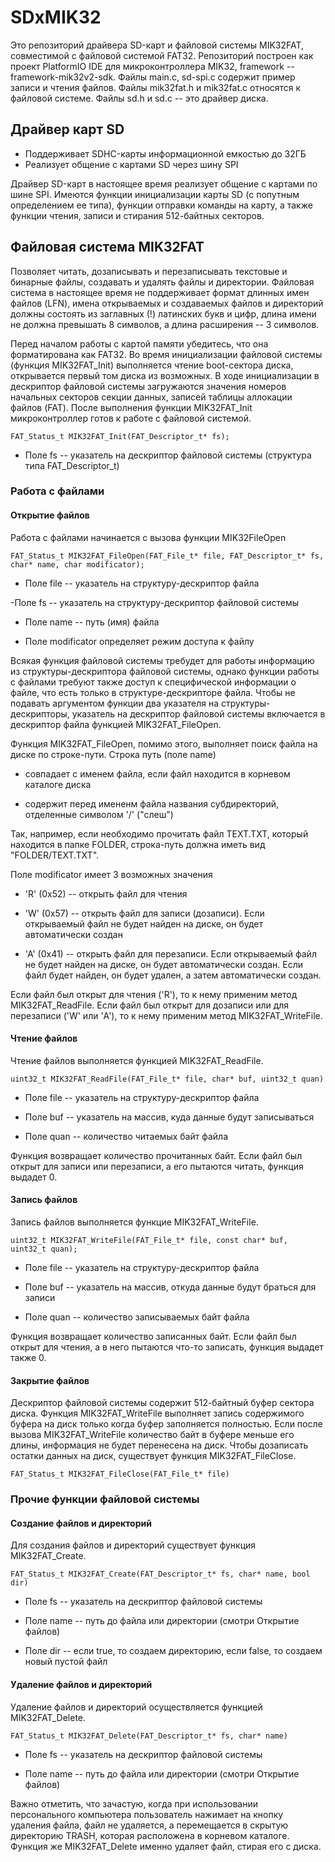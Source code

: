 # SDxMIK32
Это репозиторий драйвера SD-карт и файловой системы MIK32FAT, совместимой с файловой системой FAT32.
Репозиторий построен как проект PlatformIO IDE для микроконтроллера MIK32, framework -- framework-mik32v2-sdk. Файлы main.c, sd-spi.c содержит пример записи и чтения файлов. Файлы mik32fat.h и mik32fat.c относятся к файловой системе. Файлы sd.h и sd.c -- это драйвер диска.

## **Драйвер карт SD**
- Поддерживает SDHC-карты информационной емкостью до 32ГБ
- Реализует общение с картами SD через шину SPI

Драйвер SD-карт в настоящее время реализует общение с картами по шине SPI. Имеются функции инициализации карты SD (с попутным определением ее типа), функции отправки команды на карту, а также функции чтения, записи и стирания 512-байтных секторов.

## **Файловая система MIK32FAT**

Позволяет читать, дозаписывать и перезаписывать текстовые и бинарные файлы, создавать и удалять файлы и директории. Файловая система в настоящее время не поддерживает формат длинных имен файлов (LFN), имена открываемых и создаваемых файлов и директорий должны состоять из заглавных (!) латинских букв и цифр, длина имени не должна превышать 8 символов, а длина расширения -- 3 символов.

Перед началом работы с картой памяти убедитесь, что она форматирована как FAT32.
Во время инициализации файловой системы (функция MIK32FAT_Init) выполняется чтение boot-сектора диска, открывается первый том диска из возможных. В ходе инициализации в дескриптор файловой системы загружаются значения номеров начальных секторов секции данных, записей таблицы аллокации файлов (FAT). После выполнения функции MIK32FAT_Init микроконтроллер готов к работе с файловой системой.

`FAT_Status_t MIK32FAT_Init(FAT_Descriptor_t* fs);`

- Поле fs -- указатель на дескриптор файловой системы (структура типа FAT_Descriptor_t)
### **Работа с файлами**

#### **Открытие файлов**

Работа с файлами начинается с вызова функции MIK32FileOpen

`FAT_Status_t MIK32FAT_FileOpen(FAT_File_t* file, FAT_Descriptor_t* fs, char* name, char modificator);`

- Поле file -- указатель на структуру-дескриптор файла

-Поле fs -- указатель на структуру-дескриптор файловой системы

- Поле name -- путь (имя) файла

- Поле modificator определяет режим доступа к файлу

Всякая функция файловой системы требудет для работы информацию из структуры-дескриптора файловой системы, однако функции работы с файлами требуют также доступ к специфической информации о файле, что есть только в структуре-дескрипторе файла. Чтобы не подавать аргументом функции два указателя на структуры-дескрипторы, указатель на дескриптор файловой системы включается в дескриптор файла функцией MIK32FAT_FileOpen.

Функция MIK32FAT_FileOpen, помимо этого, выполняет поиск файла на диске по строке-пути. Строка путь (поле name)

- совпадает с именем файла, если файл находится в корневом каталоге диска

- содержит перед имененм файла названия субдиректорий, отделенные символом '/' ("слеш")

Так, например, если необходимо прочитать файл TEXT.TXT, который находится в папке FOLDER, строка-путь должна иметь вид "FOLDER/TEXT.TXT".

Поле modificator имеет 3 возможных значения

- 'R' (0x52) -- открыть файл для чтения

- 'W' (0x57) -- открыть файл для записи (дозаписи). Если открываемый файл не будет найден на диске, он будет автоматически создан

- 'A' (0x41) -- открыть файл для перезаписи. Если открываемый файл не будет найден на диске, он будет автоматически создан. Если файл будет найден, он будет удален, а затем автоматически создан.

Если файл был открыт для чтения ('R'), то к нему применим метод MIK32FAT_ReadFile. Если файл был открыт для дозаписи или для перезаписи ('W' или 'A'), то к нему применим метод MIK32FAT_WriteFile.

#### **Чтение файлов**

Чтение файлов выполняется функцией MIK32FAT_ReadFile.

`uint32_t MIK32FAT_ReadFile(FAT_File_t* file, char* buf, uint32_t quan)`

- Поле file -- указатель на структуру-дескриптор файла

- Поле buf -- указатель на массив, куда данные будут записываться

- Поле quan -- количество читаемых байт файла

Функция возвращает количество прочитанных байт. Если файл был открыт для записи или перезаписи, а его пытаются читать, функция выдадет 0.

#### **Запись файлов**

Запись файлов выполняется функцие MIK32FAT_WriteFile.

`uint32_t MIK32FAT_WriteFile(FAT_File_t* file, const char* buf, uint32_t quan);`

- Поле file -- указатель на структуру-дескриптор файла

- Поле buf -- указатель на массив, откуда данные будут браться для записи

- Поле quan -- количество записываемых байт файла

Функция возвращает количество записанных байт. Если файл был открыт для чтения, а в него пытаются что-то записать, функция выдадет также 0.

#### **Закрытие файлов**

Дескриптор файловой системы содержит 512-байтный буфер сектора диска. Функция MIK32FAT_WriteFile выполняет запись содержимого буфера на диск только когда буфер заполняется полностью. Если после вызова MIK32FAT_WriteFile количество байт в буфере меньше его длины, информация не будет перенесена на диск. Чтобы дозаписать остатки данных на диск, существует функция MIK32FAT_FileClose.

`FAT_Status_t MIK32FAT_FileClose(FAT_File_t* file)`

### **Прочие функции файловой системы**

#### **Создание файлов и директорий**

Для создания файлов и директорий существует функция MIK32FAT_Create.

`FAT_Status_t MIK32FAT_Create(FAT_Descriptor_t* fs, char* name, bool dir)`

- Поле fs -- указатель на дескриптор файловой системы

- Поле name -- путь до файла или директории (смотри Открытие файлов)

- Поле dir -- если true, то создаем директорию, если false, то создаем новый пустой файл

#### **Удаление файлов и директорий**

Удаление файлов и директорий осуществляется функцией MIK32FAT_Delete.

`FAT_Status_t MIK32FAT_Delete(FAT_Descriptor_t* fs, char* name)`

- Поле fs -- указатель на дескриптор файловой системы

- Поле name -- путь до файла или директории (смотри Открытие файлов)

Важно отметить, что зачастую, когда при использовании персонального компьютера пользователь нажимает на кнопку удаления файла, файл не удаляется, а перемещается в скрытую директорию TRASH, которая расположена в корневом каталоге. Функция же MIK32FAT_Delete именно удаляет файл, стирая его с диска.

